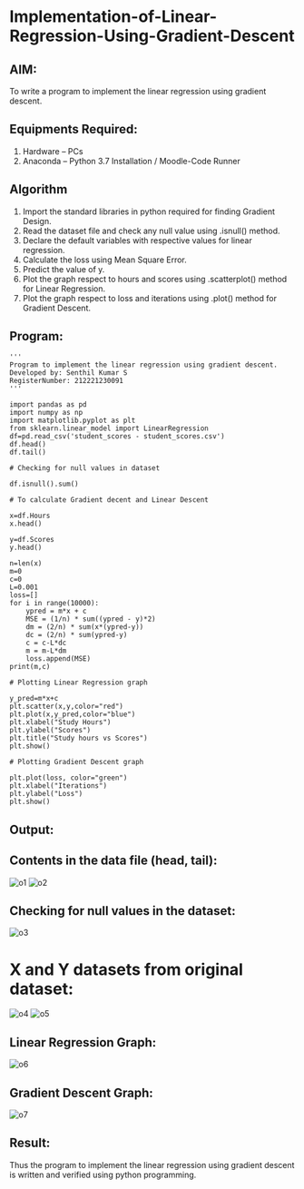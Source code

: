 # Implementation-of-Linear-Regression-Using-Gradient-Descent

## AIM:
To write a program to implement the linear regression using gradient descent.

## Equipments Required:
1. Hardware – PCs
2. Anaconda – Python 3.7 Installation / Moodle-Code Runner

## Algorithm
1. Import the standard libraries in python required for finding Gradient Design.
2. Read the dataset file and check any null value using .isnull() method.
3. Declare the default variables with respective values for linear regression.
4. Calculate the loss using Mean Square Error.
5. Predict the value of y.
6. Plot the graph respect to hours and scores using .scatterplot() method for Linear Regression.
7. Plot the graph respect to loss and iterations using .plot() method for Gradient Descent.
## Program:
```
'''
Program to implement the linear regression using gradient descent.
Developed by: Senthil Kumar S
RegisterNumber: 212221230091
'''

import pandas as pd
import numpy as np
import matplotlib.pyplot as plt
from sklearn.linear_model import LinearRegression
df=pd.read_csv('student_scores - student_scores.csv')
df.head()
df.tail()

# Checking for null values in dataset

df.isnull().sum()

# To calculate Gradient decent and Linear Descent

x=df.Hours
x.head()

y=df.Scores
y.head()

n=len(x)
m=0
c=0
L=0.001
loss=[]
for i in range(10000):
    ypred = m*x + c
    MSE = (1/n) * sum((ypred - y)*2)
    dm = (2/n) * sum(x*(ypred-y))
    dc = (2/n) * sum(ypred-y)
    c = c-L*dc
    m = m-L*dm
    loss.append(MSE)
print(m,c)

# Plotting Linear Regression graph

y_pred=m*x+c
plt.scatter(x,y,color="red")
plt.plot(x,y_pred,color="blue")
plt.xlabel("Study Hours")
plt.ylabel("Scores")
plt.title("Study hours vs Scores")
plt.show()

# Plotting Gradient Descent graph

plt.plot(loss, color="green")
plt.xlabel("Iterations")
plt.ylabel("Loss")
plt.show()
```

## Output:
## Contents in the data file (head, tail):
![o1](https://user-images.githubusercontent.com/93860256/162219840-9bf5f172-fe37-4a9b-a333-56893e6c4789.png)
![o2](https://user-images.githubusercontent.com/93860256/162219907-4b51ff0d-131e-41a9-8e13-38f67cef02ed.png)
## Checking for null values in the dataset:
![o3](https://user-images.githubusercontent.com/93860256/162219954-759f9909-6615-436c-b491-3fcc364ee723.png)
# X and Y datasets from original dataset:
![o4](https://user-images.githubusercontent.com/93860256/162220010-fc38a8ae-ae4a-4359-b7d5-996aec666e8b.png)
![o5](https://user-images.githubusercontent.com/93860256/162220059-421835fd-c324-4b00-94ef-fc1182ae3281.png)
## Linear Regression Graph:
![o6](https://user-images.githubusercontent.com/93860256/162220122-2bbb31ce-ec15-4a53-a868-36a17863c0c6.PNG)
## Gradient Descent Graph:
![o7](https://user-images.githubusercontent.com/93860256/162220171-6c7ccb09-d4af-4e64-8a9b-579381f0ea91.PNG)

## Result:
Thus the program to implement the linear regression using gradient descent is written and verified using python programming.